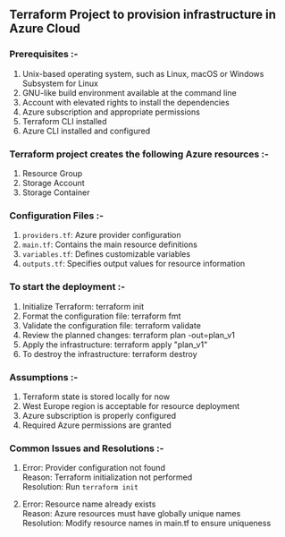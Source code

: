 ## Terraform Project to provision infrastructure in Azure Cloud

### Prerequisites :-

1. Unix-based operating system, such as Linux, macOS or Windows Subsystem for Linux
2. GNU-like build environment available at the command line
3. Account with elevated rights to install the dependencies
4. Azure subscription and appropriate permissions
5. Terraform CLI installed
6. Azure CLI installed and configured

### Terraform project creates the following Azure resources :-

1. Resource Group
2. Storage Account
3. Storage Container

### Configuration Files :-

1. `providers.tf`: Azure provider configuration
2. `main.tf`: Contains the main resource definitions
3. `variables.tf`: Defines customizable variables
4. `outputs.tf`: Specifies output values for resource information

### To start the deployment :-

1. Initialize Terraform: terraform init
2. Format the configuration file: terraform fmt
3. Validate the configuration file: terraform validate
2. Review the planned changes: terraform plan -out=plan_v1
3. Apply the infrastructure: terraform apply "plan_v1"
4. To destroy the infrastructure: terraform destroy

### Assumptions :-

1. Terraform state is stored locally for now
2. West Europe region is acceptable for resource deployment
3. Azure subscription is properly configured
4. Required Azure permissions are granted

### Common Issues and Resolutions :-

1. Error: Provider configuration not found  
   Reason: Terraform initialization not performed  
   Resolution: Run `terraform init`  
   
2. Error: Resource name already exists  
   Reason: Azure resources must have globally unique names  
   Resolution: Modify resource names in main.tf to ensure uniqueness  
